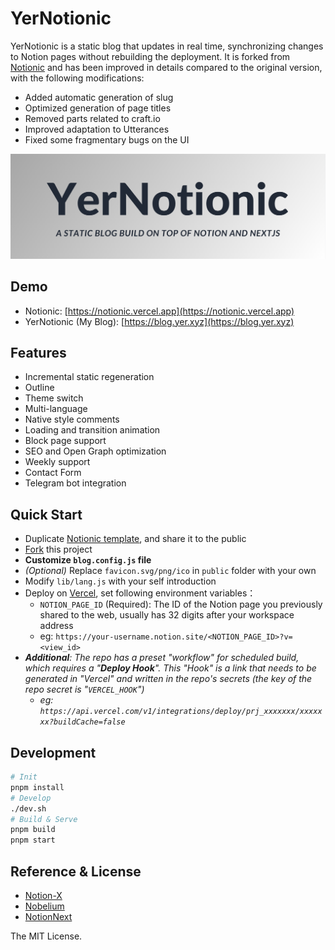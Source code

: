 # YerNotionic

YerNotionic is a static blog that updates in real time, synchronizing changes to Notion pages without rebuilding the deployment.
It is forked from [Notionic](https://github.com/izuolan/notionic) and has been improved in details compared to the original version, with the following modifications:  
- Added automatic generation of slug
- Optimized generation of page titles
- Removed parts related to craft.io
- Improved adaptation to Utterances
- Fixed some fragmentary bugs on the UI

![YerNotionic](./banner.png)

## Demo

- Notionic: [https://notionic.vercel.app](https://notionic.vercel.app)
- YerNotionic (My Blog): [https://blog.yer.xyz](https://blog.yer.xyz)

## Features

- Incremental static regeneration
- Outline
- Theme switch
- Multi-language
- Native style comments
- Loading and transition animation
- Block page support
- SEO and Open Graph optimization
- Weekly support
- Contact Form
- Telegram bot integration

## Quick Start

- Duplicate [Notionic template](https://izuolan.notion.site/87d5fa7c98e04cb79ef55f60989dc765), and share it to the public
- [Fork](https://github.com/jinyery/YerNotionic/fork) this project
- **Customize `blog.config.js` file**
- _(Optional)_ Replace `favicon.svg/png/ico` in `public` folder with your own
- Modify `lib/lang.js` with your self introduction
- Deploy on [Vercel](https://vercel.com), set following environment variables：
  - `NOTION_PAGE_ID` (Required): The ID of the Notion page you previously shared to the web, usually has 32 digits after your workspace address
  - eg: `https://your-username.notion.site/<NOTION_PAGE_ID>?v=<view_id>`
- ***Additional**: The repo has a preset "workflow" for scheduled build, which requires a "**Deploy Hook**". This "Hook" is a link that needs to be generated in "Vercel" and written in the repo's secrets (the key of the repo secret is "`VERCEL_HOOK`")*
  - *eg: `https://api.vercel.com/v1/integrations/deploy/prj_xxxxxxx/xxxxxxx?buildCache=false`*

## Development

```bash
# Init
pnpm install
# Develop
./dev.sh
# Build & Serve
pnpm build
pnpm start
```

## Reference & License

- [Notion-X](https://github.com/NotionX/react-notion-x)
- [Nobelium](https://github.com/craigary/nobelium)
- [NotionNext](https://github.com/tangly1024/NotionNext)

The MIT License.
